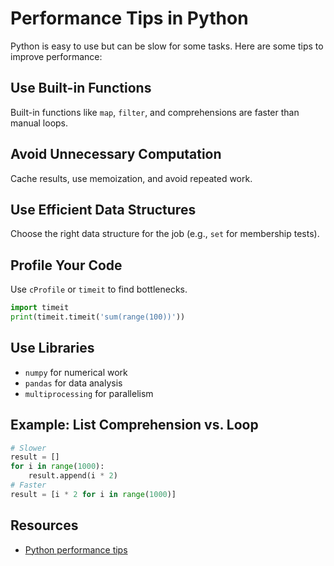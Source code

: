 # Performance Tips in Python

Python is easy to use but can be slow for some tasks. Here are some tips to improve performance:

## Use Built-in Functions
Built-in functions like `map`, `filter`, and comprehensions are faster than manual loops.

## Avoid Unnecessary Computation
Cache results, use memoization, and avoid repeated work.

## Use Efficient Data Structures
Choose the right data structure for the job (e.g., `set` for membership tests).

## Profile Your Code
Use `cProfile` or `timeit` to find bottlenecks.

```python
import timeit
print(timeit.timeit('sum(range(100))'))
```

## Use Libraries
- `numpy` for numerical work
- `pandas` for data analysis
- `multiprocessing` for parallelism

## Example: List Comprehension vs. Loop
```python
# Slower
result = []
for i in range(1000):
    result.append(i * 2)
# Faster
result = [i * 2 for i in range(1000)]
```

## Resources
- [Python performance tips](https://docs.python.org/3/howto/profile.html) 